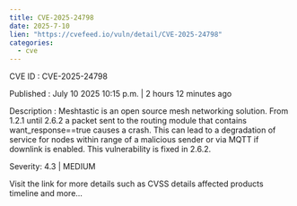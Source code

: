 ```yaml
--- 
title: CVE-2025-24798
date: 2025-7-10
lien: "https://cvefeed.io/vuln/detail/CVE-2025-24798"
categories:
  - cve
---
```


CVE ID : CVE-2025-24798

Published :  July 10
2025
10:15 p.m. | 2 hours
12 minutes ago

Description : Meshtastic is an open source mesh networking solution. From 1.2.1 until 2.6.2
a packet sent to the routing module that contains want_response==true causes a crash. This can lead to a degradation of service for nodes within range of a malicious sender
or via MQTT if downlink is enabled. This vulnerability is fixed in 2.6.2.

Severity: 4.3 | MEDIUM

Visit the link for more details
such as CVSS details
affected products
timeline
and more...
